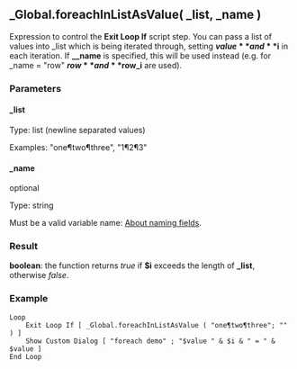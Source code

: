 ## _Global.foreachInListAsValue( _list, _name )



Expression to control the **Exit Loop If** script step. You can pass a list of values into _list which is being iterated through, setting **$value** and **$i** in each iteration. If **__name** is specified, this will be used instead (e.g. for _name = "row" **$row** and **$row_i** are used).



### Parameters

#### _list

Type: list (newline separated values)

Examples: "one¶two¶three", "1¶2¶3"

#### _name

optional

Type: string

Must be a valid variable name: [About naming fields](https://help.claris.com/en/pro-help/content/naming-fields.html).

### Result

**boolean**: the function returns *true* if **$i** exceeds the length of **_list**, otherwise *false*.



### Example

```filemaker
Loop
	Exit Loop If [ _Global.foreachInListAsValue ( "one¶two¶three"; "" ) ] 
	Show Custom Dialog [ "foreach demo" ; "$value " & $i & " = " & $value ] 
End Loop
```

